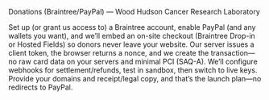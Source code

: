 Donations (Braintree/PayPal) — Wood Hudson Cancer Research Laboratory

Set up (or grant us access to) a Braintree account, enable PayPal (and any wallets you want), and we’ll embed an on-site checkout (Braintree Drop-in or Hosted Fields) so donors never leave your website. Our server issues a client token, the browser returns a nonce, and we create the transaction—no raw card data on your servers and minimal PCI (SAQ-A). We’ll configure webhooks for settlement/refunds, test in sandbox, then switch to live keys. Provide your domains and receipt/legal copy, and that’s the launch plan—no redirects to PayPal.
